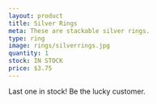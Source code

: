 ```yaml
---
layout: product
title: Silver Rings
meta: These are stackable silver rings. 
type: ring
image: rings/silverrings.jpg
quantity: 1
stock: IN STOCK
price: $3.75
---
```


Last one in stock! Be the lucky customer.